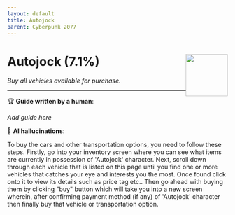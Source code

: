 ```yaml
---
layout: default
title: Autojock
parent: Cyberpunk 2077
---
```


# Autojock (7.1%) <img style="float: right;" src="https://cdn.cloudflare.steamstatic.com/steamcommunity/public/images/apps/1091500/7ae50754d5cf0c37a73c2e0d4e88410cd51dd5b9.jpg" width="96" height="96">

_Buy all vehicles available for purchase._

***

:trophy: **Guide written by a human**:

_Add guide here_

:robot: **AI hallucinations**:

To buy the cars and other transportation options, you need to follow these steps. Firstly, go into your inventory screen where you can see what items are currently in possession of 'Autojock' character. Next, scroll down through each vehicle that is listed on this page until you find one or more vehicles that catches your eye and interests you the most. Once found click onto it to view its details such as price tag etc.. Then go ahead with buying them by clicking "buy" button which will take you into a new screen wherein, after confirming payment method (if any) of 'Autojock' character then finally buy that vehicle or transportation option.
